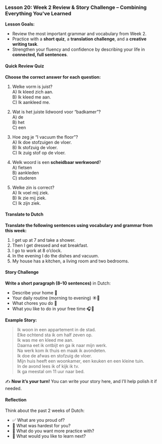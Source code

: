 ### Lesson 20: Week 2 Review & Story Challenge – Combining Everything You've Learned
**Lesson Goals:**
- Review the most important grammar and vocabulary from Week 2.  
- Practice with a **short quiz**, a **translation challenge**, and a **creative writing task**.  
- Strengthen your fluency and confidence by describing your life in **connected, full sentences**.

#### Quick Review Quiz
**Choose the correct answer for each question:**
1. Welke vorm is juist?  
   A) Ik kleed zich aan.  
   B) Ik kleed me aan.  
   C) Ik aankleed me.

2. Wat is het juiste lidwoord voor “badkamer”?  
   A) de  
   B) het  
   C) een

3. Hoe zeg je “I vacuum the floor”?  
   A) Ik doe stofzuigen de vloer.  
   B) Ik stofzuig de vloer.  
   C) Ik zuig stof op de vloer.

4. Welk woord is een **scheidbaar werkwoord**?  
   A) fietsen  
   B) aankleden  
   C) studeren

5. Welke zin is correct?  
   A) Ik voel mij ziek.  
   B) Ik zie mij ziek.  
   C) Ik zijn ziek.

#### Translate to Dutch
**Translate the following sentences using vocabulary and grammar from this week:**
1. I get up at 7 and take a shower.  
2. Then I get dressed and eat breakfast.  
3. I go to work at 8 o’clock.  
4. In the evening I do the dishes and vacuum.  
5. My house has a kitchen, a living room and two bedrooms.  

#### Story Challenge
**Write a short paragraph (8–10 sentences)** in Dutch:
- Describe your home 🏡  
- Your daily routine (morning to evening) ☀️🌙  
- What chores you do 🧽  
- What you like to do in your free time 🎧📖  

**Example Story:**
> Ik woon in een appartement in de stad.  
Elke ochtend sta ik om half zeven op.  
Ik was me en kleed me aan.  
Daarna eet ik ontbijt en ga ik naar mijn werk.  
Na werk kom ik thuis en maak ik avondeten.  
Ik doe de afwas en stofzuig de vloer.  
Mijn huis heeft een woonkamer, een keuken en een kleine tuin.  
In de avond lees ik of kijk ik tv.  
Ik ga meestal om 11 uur naar bed.

✍️ **Now it’s your turn!** You can write your story here, and I’ll help polish it if needed.

#### Reflection
Think about the past 2 weeks of Dutch:
- ✅ What are you proud of?
- 🤔 What was hardest for you?
- 📌 What do you want more practice with?
- 🎯 What would you like to learn next?
